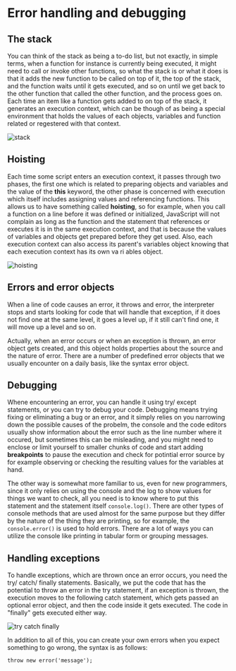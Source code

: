 # Error handling and debugging

## The stack

You can think of the stack as being a to-do list, but not exactly, in simple terms, when a function for instance is currently being executed, it might need to call or invoke other functions, so what the stack is or what it does is that it adds the new function to be called on top of it, the top of the stack, and  the function waits until it gets executed, and so on until we get back to the other function that called the other function, and the process goes on. Each time an item like a function gets added to on top of the stack, it generates an execution context, which can be though of as being a special environment that holds the values of each objects, variables and function related or regestered with that context.

![stack](https://miro.medium.com/max/1592/0*ryPdDzB_jghiVi2e.png)

## Hoisting

Each time some script enters an execution context, it passes through two phases, the first one which is related to preparing objects and variables and the value of the **this** keyword, the other phase is concerned with execution which itself includes assigning values and referencing functions. This allows us to have something called **hoisting**, so for example, when you call a function on a line before it was defined or initialized, JavaScript will not complain as long as the function and the statement that references or executes it is in the same execution context, and that is because the values of variables and objects get prepared before they get used. Also, each execution context can also access its parent's variables object knowing that each execution context has its own va ri ables object.

![hoisting](https://miro.medium.com/max/1182/1*JfVo7EnZ83pEkfzps63K_Q.png)

## Errors and error objects

When a line of code causes an error, it throws and error, the interpreter stops and starts looking for code that will handle that exception, if it does not find one at the same level, it goes a level up, if it still can't find one, it will move up a level and so on.

Actually, when an error occurs or when an exception is thrown, an error object gets created, and this object holds properties about the source and the nature of error. There are a number of predefined error objects that we usually encounter on a daily basis, like the syntax error object.

## Debugging 

Whene encountering an error, you can handle it using try/ except statements, or you can try to debug your code. Debugging means trying fixing or eliminating a bug or an error, and it simply relies on you narrowing down the possible causes of the probelm, the console and the code editors usually show information about the error such as the line number where it occured, but sometimes this can be misleading, and you might need to enclose or limit yourself to smaller chunks of code and start adding **breakpoints** to pause the execution and check for potintial error source by for example observing or checking the resulting values for the variables at hand.

The other way is somewhat more familiar to us, even for new programmers, since it only relies on using the console and the log to show values for things we want to check, all you need is to know where to put this statement and the statement itself `console.log()`. There are other types of console methods that are used almost for the same purpose but they differ by the nature of the thing they are printing, so for example, the `console.error()` is used to hold errors. There are a lot of ways you can utilize the console like printing in tabular form or grouping messages.

## Handling exceptions

To handle exceptions, which are thrown once an error occurs, you need the try/ catch/ finally statements. Basically, we put the code that has the potential to throw an error in the try statement, if an exception is thrown, the execution moves to the following catch statement, which gets passed an optional error object, and then the code inside it gets executed. The code in "finally" gets executed either way.

![try catch finally](https://toppertips-bx67a.ondigitalocean.app/assets/images/try-catch-finally-block.png)

In addition to all of this, you can create your own errors when you expect something to go wrong, the syntax is as follows:

`throw new error('message');`





